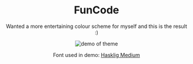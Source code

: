 <h1 align="center">FunCode</h1>
<p align="center">Wanted a more entertaining colour scheme for myself and this is the result :)</p>
<p align="center">
<img src="assets/funcode_demo.gif" alt="demo of theme"/>
</p>
<p align="center">Font used in demo: <a href="https://github.com/i-tu/Hasklig">Hasklig Medium</a></p>
